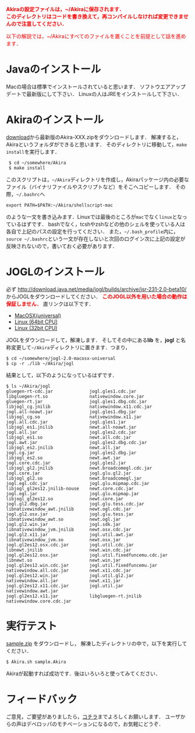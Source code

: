 <font color='red'><b>Akiraの設定ファイルは，~/Akiraに保存されます．<br>
このディレクトリはコードを書き換えて，再コンパイルしなければ変更できませんので注意してください．</b>

以下の解説では，~/Akiraにすべてのファイルを置くことを前提として話を進めます．<br>
</font>

# Javaのインストール #
Macの場合は標準でインストールされていると思います．
ソフトウエアアップデートで最新版にして下さい．
Linuxの人はJREをインストールして下さい．

# Akiraのインストール #
[download](http://code.google.com/p/project-akira/downloads/list)から最新版のAkira-XXX.zipをダウンロードします．
解凍すると，Akiraというフォルダができると思います．
そのディレクトリに移動して，`make install`を実行します．
```
 $ cd ~/somewhere/Akira
 $ make install
```
このスクリプトは，`~/Akira`ディレクトリを作成し，Akiraパッケージ内の必要なファイル（バイナリファイルやスクリプトなど）をそこへコピーします．
その際，`~/.bashrc`へ
```
export PATH=$PATH:~/Akira/shellscript-mac
```
のような一文を書き込みます．Linuxでは最後のところが`mac`でなく`linux`となっているはずです．
bashでなく，tcshやzshなどの他のシェルを使っている人は各自で上記のパスの設定を行ってください．
また，`~/.bash_profile`内に，`source ~/.bashrc`という一文が存在しないと次回のログイン次に上記の設定が反映されないので，書いておく必要があります．

# JOGLのインストール #
必ず
http://download.java.net/media/jogl/builds/archive/jsr-231-2.0-beta10/
からJOGLをダウンロードしてください．
<font color='red'><b>このJOGL以外を用いた場合の動作は保証しません．</b></font>
直リンクは以下です．
  * [MacOSX(universal)](http://download.java.net/media/jogl/builds/archive/jsr-231-2.0-beta10/jogl-2.0-macosx-universal.zip)
  * [Linux (64bit CPU)](http://download.java.net/media/jogl/builds/archive/jsr-231-2.0-beta10/jogl-2.0-linux-amd64.zip)
  * [Linux (32bit CPU)](http://download.java.net/media/jogl/builds/archive/jsr-231-2.0-beta10/jogl-2.0-linux-i586.zip)

JOGLをダウンロードして，解凍します．
そしてその中にある**lib** を，**jogl** と名称変更して`~/Akira`ディレクトリに置きます．つまり，
```
$ cd ~/somewhere/jogl-2.0-macosx-universal
$ cp -r ./lib ~/Akira/jogl
```
結果として，以下のようになっているはずです．
```
$ ls ~/Akira/jogl
gluegen-rt-cdc.jar              jogl.gles1.cdc.jar              libgluegen-rt.so                nativewindow.core.jar
gluegen-rt.jar                  jogl.gles1.dbg.cdc.jar          libjogl_cg.jnilib               nativewindow.x11.cdc.jar
jogl.all-noawt.jar              jogl.gles1.dbg.jar              libjogl_cg.so                   nativewindow.x11.jar
jogl.all.cdc.jar                jogl.gles1.jar                  libjogl_es1.jnilib              newt.all-noawt.jar
jogl.all.jar                    jogl.gles2.cdc.jar              libjogl_es1.so                  newt.all.cdc.jar
jogl.awt.jar                    jogl.gles2.dbg.cdc.jar          libjogl_es2.jnilib              newt.all.jar
jogl.cg.jar                     jogl.gles2.dbg.jar              libjogl_es2.so                  newt.awt.jar
jogl.core.cdc.jar               jogl.gles2.jar                  libjogl_gl2.jnilib              newt.broadcomegl.cdc.jar
jogl.core.jar                   jogl.glu.gl2.jar                libjogl_gl2.so                  newt.broadcomegl.jar
jogl.egl.cdc.jar                jogl.glu.mipmap.cdc.jar         libjogl_gl2es12.jnilib-nouse    newt.core.cdc.jar
jogl.egl.jar                    jogl.glu.mipmap.jar             libjogl_gl2es12.so              newt.core.jar
jogl.gl2.dbg.jar                jogl.glu.tess.cdc.jar           libnativewindow_awt.jnilib      newt.ogl.cdc.jar
jogl.gl2.osx.jar                jogl.glu.tess.jar               libnativewindow_awt.so          newt.ogl.jar
jogl.gl2.win.jar                jogl.sdk.jar                    libnativewindow_jvm.jnilib      newt.osx.cdc.jar
jogl.gl2.x11.jar                jogl.util.awt.jar               libnativewindow_jvm.so          newt.osx.jar
jogl.gl2es12.osx.cdc.jar        jogl.util.cdc.jar               libnewt.jnilib                  newt.win.cdc.jar
jogl.gl2es12.osx.jar            jogl.util.fixedfuncemu.cdc.jar  libnewt.so                      newt.win.jar
jogl.gl2es12.win.cdc.jar        jogl.util.fixedfuncemu.jar      nativewindow.all.cdc.jar        newt.x11.cdc.jar
jogl.gl2es12.win.jar            jogl.util.gl2.jar               nativewindow.all.jar            newt.x11.jar
jogl.gl2es12.x11.cdc.jar        jogl.util.jar                   nativewindow.awt.jar
jogl.gl2es12.x11.jar            libgluegen-rt.jnilib            nativewindow.core.cdc.jar
```



# 実行テスト #
[sample.zip](http://project-akira.googlecode.com/files/sample.zip)
をダウンロードし，
解凍したディレクトリの中で，以下を実行してください．
```
$ Akira.sh sample.Akira
```
Akiraが起動すれば成功です．後はいろいろと使ってみてください．


# フィードバック #
ご意見，ご要望がありましたら，[コチラ](http://code.google.com/p/project-akira/issues/list)までよろしくお願いします．
ユーザからの声はデベロッパのモチベーションになるので，お気軽にどうぞ．